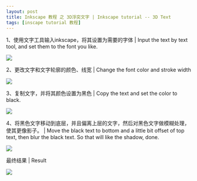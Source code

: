 ```yaml
---
layout: post
title: Inkscape 教程 之 3D浮突文字 | Inkscape tutorial -- 3D Text
tags: [inscape tutorial 教程]
---
```


1、使用文字工具输入inkscape，将其设置为需要的字体 | Input the text by text tool, and set them to the font you like.

![](https://steemitimages.com/DQmXojqCoXyHoPbiMbKhvZATHP7c4PTuVgThZrgPesHkhQR/image.png)

2、更改文字和文字轮廓的颜色、线宽 | Change the font color and stroke width

![](https://steemitimages.com/DQmVxanEvKMqJZ8M4XsZo2UTv5vxq2NmXB68myMo1xuBteQ/image.png)

3、复制文字，并将其颜色设置为黑色 | Copy the text and set the color to black.

![](https://steemitimages.com/DQmWmr5kvJLVcPgKxqsCvrcJ5vZ9XBjVfg6d19bTFRtNsu8/image.png)

4、将黑色文字移动到底层，并且偏离上层的文字，然后对黑色文字做模糊处理，使其更像影子。 | Move the black text to bottom and a little bit offset of top text, then blur the black text. So that will like the shadow, done.

![](https://steemitimages.com/DQmWKyTgwg7mqVPPeL6QhFBzqMqxfdAa4CaSXCEvYRnPCGt/image.png)

最终结果 | Result

![](https://steemitimages.com/DQmZWwjdtcuRA2u5oyYuW1D4T1nGaGsTwPk3rbUWFMqXXtm/image.png)